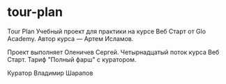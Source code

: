 # tour-plan

Tour Plan
Учебный проект для практики на курсе Веб Старт от Glo Academy. Автор курса — Артем Исламов.

Проект выполняет
Оленичев Сергей. Четырнадцатый поток курса Веб Старт. Тариф "Полный фарш" с куратором.

Куратор
Владимир Шарапов
